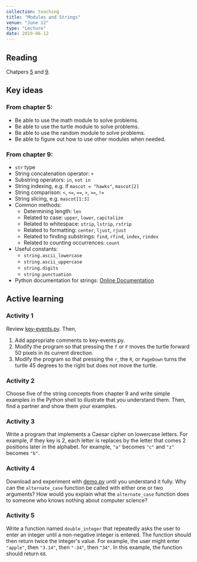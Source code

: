 ```yaml
---
collection: teaching
title: "Modules and Strings"
venue: "June 12"
type: "Lecture"
date: 2019-06-12
---
```


## Reading
Chatpers [5](https://runestone.academy/runestone/static/thinkcspy/PythonModules/toctree.html)
and [9](https://runestone.academy/runestone/static/thinkcspy/Strings/toctree.html).

## Key ideas

### From chapter 5:
* Be able to use the math module to solve problems.
* Be able to use the turtle module to solve problems.
* Be able to use the random module to solve problems.
* Be able to figure out how to use other modules when needed.

### From chapter 9:
* `str` type
* String concatenation operator: `+`
* Substring operators: `in`, `not in`
* String indexing, e.g. if `mascot = "hawks"`, `mascot[2]`
* String comparison: `<`, `<=`, `==`, `>`, `>=`, `!=`
* String slicing, e.g. `mascot[1:3]`
* Common methods:
	* Determining length: `len`
	* Related to case: `upper`, `lower`, `capitalize`
	* Related to whitespace: `strip`, `lstrip`, `rstrip`
	* Related to formatting: `center`, `ljust`, `rjust`
	* Related to finding substrings: `find`, `rfind`, `index`, `rindex`
	* Related to counting occurrences: `count`
* Useful constants:
	* `string.ascii_lowercase`
	* `string.ascii_uppercase`
	* `string.digits`
	* `string.punctuation`
* Python documentation for strings: [Online Documentation](https://docs.python.org/3/library/stdtypes.html?highlight=isdigit#string-methods)

## Active learning
### Activity 1
Review [key-events.py](
https://lgw2.github.io/teaching/csci127-summer-2019/lectures/activities/key-events.py).
Then,
1. Add appropriate comments to key-events.py.
2. Modify the program so that pressing the `f` or `F` moves
the turtle forward 50 pixels
in its current direction.
3. Modify the program so that pressing the `r`,
the `R`, or `PageDown` turns the turtle 45
degrees to the right but does not move the turtle.

### Activity 2
Choose five of the string concepts from chapter 9 and write simple examples
in the Python shell to illustrate that you understand them. Then, find a partner
and show them your examples.

### Activity 3
Write a program that implements a Caesar cipher on lowercase letters.
For example, if they key is 2, each letter is replaces by the letter that
comes 2 positions later in the alphabet. for example, `"a"` becomes `"c"` and `"z"`
becomes `"b"`.

### Activity 4
Download and experiment with [demo.py](
https://lgw2.github.io/teaching/csci127-summer-2019/lectures/activities/demo.py)
until you understand it fully. Why can the `alternate_case` function be
 called with either one or two arguments?
How would you explain what the `alternate_case` function does to
someone who knows nothing about computer science?

### Activity 5
Write a function named `double_integer` that repeatedly asks the user
to enter an integer until a non-negative integer is entered.
The function should then return twice the integer's value.
For example, the user might enter `"apple"`, then `"3.14"`,
then `"-34"`, then `"34"`. In this example, the function should return `68`.
